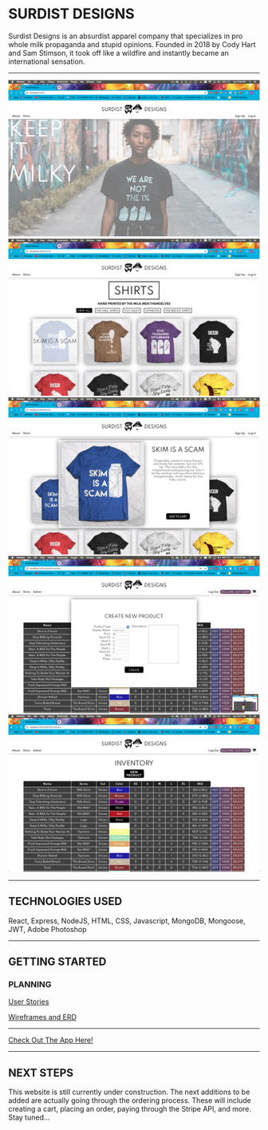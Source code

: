 # SURDIST DESIGNS

Surdist Designs is an absurdist apparel company that specializes in pro whole milk propaganda and stupid opinions. Founded in 2018 by Cody Hart and Sam Stimson, it took off like a wildfire and instantly became an international sensation.

---

![Landing Page](screenshots/LandingPage.png)
![Shirts Index](screenshots/ShirtIndex.png)
![Shirt Detail](screenshots/ShirtDetail.png)
![New Product Form](screenshots/NewProductForm.png)
![Admin](screenshots/Admin.png)


---

## TECHNOLOGIES USED
React, Express, NodeJS, HTML, CSS, Javascript, MongoDB, Mongoose, JWT, Adobe Photoshop

---
## GETTING STARTED

### PLANNING
[User Stories](https://trello.com/b/OFLgoY3S/surdist-website)

[Wireframes and ERD](https://www.lucidchart.com/documents/edit/1d17f09a-08ed-4e07-9205-05e00ed9172f?shared=true&)

---
[Check Out The App Here!](https://surdist.herokuapp.com/)

---
## NEXT STEPS
This website is still currently under construction. The next additions to be added are actually going through the ordering process. These will include creating a cart, placing an order, paying through the Stripe API, and more. Stay tuned...